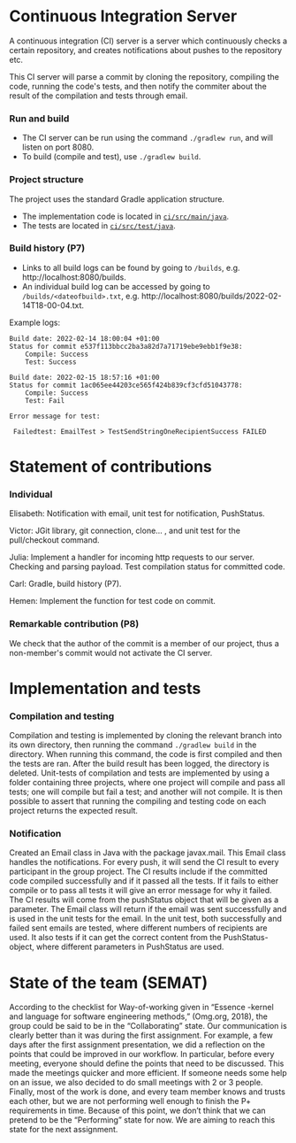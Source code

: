 # Continuous Integration Server
A continuous integration (CI) server is a server which continuously checks a certain repository, and creates notifications about pushes to the repository etc.

This CI server will parse a commit by cloning the repository, compiling the code, running the code's tests, and then notify the commiter about the result of the compilation and tests through email.

### Run and build
* The CI server can be run using the command `./gradlew run`, and will listen on port 8080. 
* To build (compile and test), use `./gradlew build`.

### Project structure
The project uses the standard Gradle application structure.
* The implementation code is located in [`ci/src/main/java`](ci/src/main/java).
* The tests are located in [`ci/src/test/java`](ci/src/test/java).

### Build history (P7)
* Links to all build logs can be found by going to `/builds`, e.g. http://localhost:8080/builds. 
* An individual build log can be accessed by going to `/builds/<dateofbuild>.txt`, e.g. http://localhost:8080/builds/2022-02-14T18-00-04.txt.

Example logs:
```
Build date: 2022-02-14 18:00:04 +01:00
Status for commit e537f113bbcc2ba3a82d7a71719ebe9ebb1f9e38:
 	Compile: Success
	Test: Success 
```
```
Build date: 2022-02-15 18:57:16 +01:00
Status for commit 1ac065ee44203ce565f424b839cf3cfd51043778:
 	Compile: Success
	Test: Fail 

Error message for test:
	
 Failedtest: EmailTest > TestSendStringOneRecipientSuccess FAILED
```

# Statement of contributions
### Individual
Elisabeth: Notification with email, unit test for notification, PushStatus.

Victor: JGit library, git connection, clone… , and unit test for the pull/checkout command.

Julia: Implement a handler for incoming http requests to our server. Checking and parsing payload. Test compilation status for committed code.

Carl: Gradle, build history (P7).

Hemen: Implement the function for test code on commit.

### Remarkable contribution (P8)
We check that the author of the commit is a member of our project, thus a non-member's commit would not activate the CI server.

# Implementation and tests
### Compilation and testing
Compilation and testing is implemented by cloning the relevant branch into its own directory, then running the command `./gradlew build` in the directory. When running this command, the code is first compiled and then the tests are ran. After the build result has been logged, the directory is deleted. Unit-tests of compilation and tests are implemented by using a folder containing three projects, where one project will compile and pass all tests; one will compile but fail a test; and another will not compile. It is then possible to assert that running the compiling and testing code on each project returns the expected result.
### Notification
Created an Email class in Java with the package javax.mail. This Email class handles the notifications. For every push, it will send the CI result to every participant in the group project. The CI results include if the committed code compiled successfully and if it passed all the tests. If it fails to either compile or to pass all tests it will give an error message for why it failed. The CI results will come from the pushStatus object that will be given as a parameter. The Email class will return if the email was sent successfully and is used in the unit tests for the email. In the unit test, both successfully and failed sent emails are tested, where different numbers of recipients are used. It also tests if it can get the correct content from the PushStatus-object, where different parameters in PushStatus are used.

# State of the team (SEMAT)
According to the checklist for Way-of-working given in “Essence -kernel and language for software engineering methods,” (Omg.org, 2018), the group could be said to be in the “Collaborating” state. Our communication is clearly better than it was during the first assignment. For example, a few days after the first assignment presentation, we did a reflection on the points that could be improved in our workflow. In particular, before every meeting, everyone should define the points that need to be discussed. This made the meetings quicker and more efficient.  If someone needs some help on an issue, we also decided to do small meetings with 2 or 3 people. Finally, most of the work is done, and every team member knows and trusts each other, but we are not performing well enough to finish the P+ requirements in time. Because of this point,  we don’t think that we can pretend to be the “Performing” state for now. We are aiming to reach this state for the next assignment.
